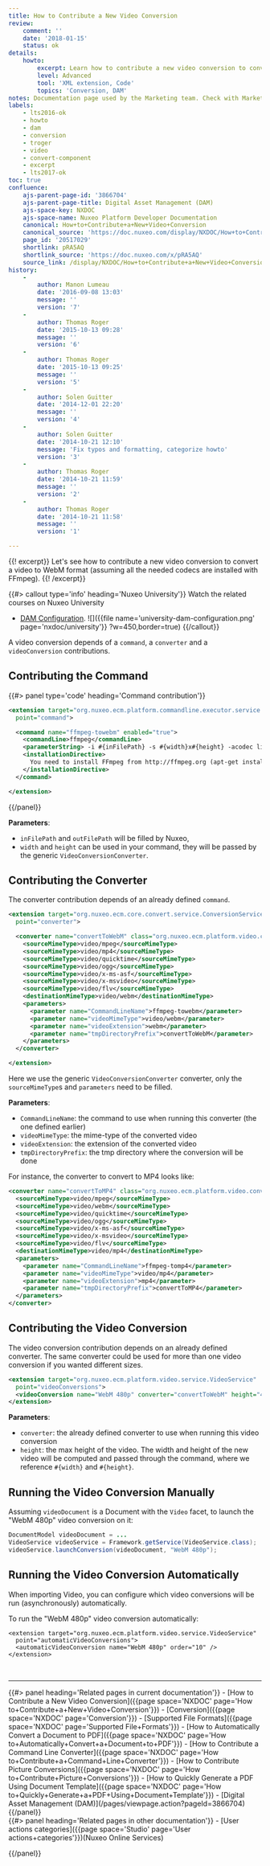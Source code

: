 ```yaml
---
title: How to Contribute a New Video Conversion
review:
    comment: ''
    date: '2018-01-15'
    status: ok
details:
    howto:
        excerpt: Learn how to contribute a new video conversion to convert a video to WebM format.
        level: Advanced
        tool: 'XML extension, Code'
        topics: 'Conversion, DAM'
notes: Documentation page used by the Marketing team. Check with Marketing before deleting or moving.
labels:
    - lts2016-ok
    - howto
    - dam
    - conversion
    - troger
    - video
    - convert-component
    - excerpt
    - lts2017-ok
toc: true
confluence:
    ajs-parent-page-id: '3866704'
    ajs-parent-page-title: Digital Asset Management (DAM)
    ajs-space-key: NXDOC
    ajs-space-name: Nuxeo Platform Developer Documentation
    canonical: How+to+Contribute+a+New+Video+Conversion
    canonical_source: 'https://doc.nuxeo.com/display/NXDOC/How+to+Contribute+a+New+Video+Conversion'
    page_id: '20517029'
    shortlink: pRA5AQ
    shortlink_source: 'https://doc.nuxeo.com/x/pRA5AQ'
    source_link: /display/NXDOC/How+to+Contribute+a+New+Video+Conversion
history:
    -
        author: Manon Lumeau
        date: '2016-09-08 13:03'
        message: ''
        version: '7'
    -
        author: Thomas Roger
        date: '2015-10-13 09:28'
        message: ''
        version: '6'
    -
        author: Thomas Roger
        date: '2015-10-13 09:25'
        message: ''
        version: '5'
    -
        author: Solen Guitter
        date: '2014-12-01 22:20'
        message: ''
        version: '4'
    -
        author: Solen Guitter
        date: '2014-10-21 12:10'
        message: 'Fix typos and formatting, categorize howto'
        version: '3'
    -
        author: Thomas Roger
        date: '2014-10-21 11:59'
        message: ''
        version: '2'
    -
        author: Thomas Roger
        date: '2014-10-21 11:58'
        message: ''
        version: '1'

---
```

{{! excerpt}}
Let's see how to contribute a new video conversion to convert a video to WebM format (assuming all the needed codecs are installed with FFmpeg).
{{! /excerpt}}

{{#> callout type='info' heading='Nuxeo University'}}
Watch the related courses on Nuxeo University
- [DAM Configuration](https://university.nuxeo.com/learn/public/course/view/elearning/100/dam-configuration).
![]({{file name='university-dam-configuration.png' page='nxdoc/university'}} ?w=450,border=true)
{{/callout}}

A video conversion depends of a `command`, a `converter`&nbsp;and a `videoConversion`&nbsp;contributions.

## Contributing the Command

{{#> panel type='code' heading='Command contribution'}}
```xml
<extension target="org.nuxeo.ecm.platform.commandline.executor.service.CommandLineExecutorComponent"
  point="command">

  <command name="ffmpeg-towebm" enabled="true">
    <commandLine>ffmpeg</commandLine>
    <parameterString> -i #{inFilePath} -s #{width}x#{height} -acodec libvorbis -v 0 #{outFilePath}</parameterString>
    <installationDirective>
      You need to install FFmpeg from http://ffmpeg.org (apt-get install ffmpeg)
    </installationDirective>
  </command>

</extension>
```
{{/panel}}

**Parameters**:

*   `inFilePath`&nbsp;and `outFilePath` will be filled by Nuxeo,
*   `width` and `height` can be used in your command, they will be passed by the generic `VideoConversionConverter`.

## Contributing the Converter

The converter contribution depends of an already defined `command`.

```xml
<extension target="org.nuxeo.ecm.core.convert.service.ConversionServiceImpl"
  point="converter">

  <converter name="convertToWebM" class="org.nuxeo.ecm.platform.video.convert.VideoConversionConverter">
    <sourceMimeType>video/mpeg</sourceMimeType>
    <sourceMimeType>video/mp4</sourceMimeType>
    <sourceMimeType>video/quicktime</sourceMimeType>
    <sourceMimeType>video/ogg</sourceMimeType>
    <sourceMimeType>video/x-ms-asf</sourceMimeType>
    <sourceMimeType>video/x-msvideo</sourceMimeType>
    <sourceMimeType>video/flv</sourceMimeType>
    <destinationMimeType>video/webm</destinationMimeType>
    <parameters>
      <parameter name="CommandLineName">ffmpeg-towebm</parameter>
      <parameter name="videoMimeType">video/webm</parameter>
      <parameter name="videoExtension">webm</parameter>
      <parameter name="tmpDirectoryPrefix">convertToWebM</parameter>
    </parameters>
  </converter>

</extension>
```

Here we use the generic `VideoConversionConverter`&nbsp;converter, only the `sourceMimeType`s and `parameters` need to be filled.

**Parameters**:

*   `CommandLineName`: the command to use when running this converter (the one defined earlier)
*   `videoMimeType`: the mime-type of the converted video
*   `videoExtension`: the extension of the converted video
*   `tmpDirectoryPrefix`: the tmp directory where the conversion will be done

For instance, the converter to convert to MP4 looks like:

```xml
<converter name="convertToMP4" class="org.nuxeo.ecm.platform.video.convert.VideoConversionConverter">
  <sourceMimeType>video/mpeg</sourceMimeType>
  <sourceMimeType>video/webm</sourceMimeType>
  <sourceMimeType>video/quicktime</sourceMimeType>
  <sourceMimeType>video/ogg</sourceMimeType>
  <sourceMimeType>video/x-ms-asf</sourceMimeType>
  <sourceMimeType>video/x-msvideo</sourceMimeType>
  <sourceMimeType>video/flv</sourceMimeType>
  <destinationMimeType>video/mp4</destinationMimeType>
  <parameters>
    <parameter name="CommandLineName">ffmpeg-tomp4</parameter>
    <parameter name="videoMimeType">video/mp4</parameter>
    <parameter name="videoExtension">mp4</parameter>
    <parameter name="tmpDirectoryPrefix">convertToMP4</parameter>
  </parameters>
</converter>
```

## Contributing the Video Conversion

The video conversion contribution depends on an already defined converter. The same converter could be used for more than one video conversion if you wanted different sizes.

```xml
<extension target="org.nuxeo.ecm.platform.video.service.VideoService"
  point="videoConversions">
  <videoConversion name="WebM 480p" converter="convertToWebM" height="480"/>
</extension>
```

**Parameters**:

*   `converter`: the already defined converter to use when running this video conversion
*   `height`: the max height of the video. The width and height of the new video will be computed and passed through the command, where we reference `#{width}` and `#{height}`.

## Running the Video Conversion Manually

Assuming `videoDocument`&nbsp;is a Document with the `Video` facet, to launch the "WebM 480p" video conversion on it:

```java
DocumentModel videoDocument = ...
VideoService videoService = Framework.getService(VideoService.class);
videoService.launchConversion(videoDocument, "WebM 480p");
```

## Running the Video Conversion Automatically

When importing Video, you can configure which video conversions will be run (asynchronously) automatically.

To run the "WebM 480p" video conversion automatically:

```
<extension target="org.nuxeo.ecm.platform.video.service.VideoService"
  point="automaticVideoConversions">
  <automaticVideoConversion name="WebM 480p" order="10" />
</extension>
```

&nbsp;

* * *

<div class="row" data-equalizer data-equalize-on="medium"><div class="column medium-6">{{#> panel heading='Related pages in current documentation'}}
- [How to Contribute a New Video Conversion]({{page space='NXDOC' page='How to+Contribute+a+New+Video+Conversion'}})
- [Conversion]({{page space='NXDOC' page='Conversion'}})
- [Supported File Formats]({{page space='NXDOC' page='Supported File+Formats'}})
- [How to Automatically Convert a Document to PDF]({{page space='NXDOC' page='How to+Automatically+Convert+a+Document+to+PDF'}})
- [How to Contribute a Command Line Converter]({{page space='NXDOC' page='How to+Contribute+a+Command+Line+Converter'}})
- [How to Contribute Picture Conversions]({{page space='NXDOC' page='How to+Contribute+Picture+Conversions'}})
- [How to Quickly Generate a PDF Using Document Template]({{page space='NXDOC' page='How to+Quickly+Generate+a+PDF+Using+Document+Template'}})
- [Digital Asset Management (DAM)](/pages/viewpage.action?pageId=3866704)
{{/panel}}</div><div class="column medium-6">
{{#> panel heading='Related pages in other documentation'}}
- [User actions categories]({{page space='Studio' page='User actions+categories'}})<span class="smalltext">(Nuxeo Online Services)</span>

{{/panel}}</div></div>
